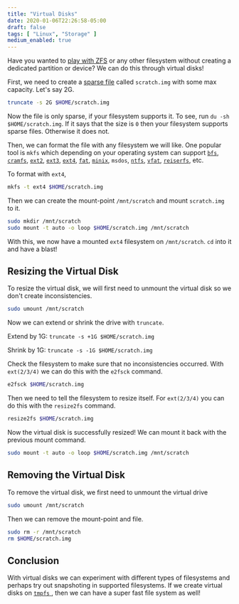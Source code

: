 ```yaml
---
title: "Virtual Disks"
date: 2020-01-06T22:26:58-05:00
draft: false
tags: [ "Linux", "Storage" ]
medium_enabled: true
---
```


Have you wanted to [play with ZFS](https://wiki.archlinux.org/index.php/ZFS/Virtual_disks) or any other filesystem without creating a dedicated partition or device? We can do this through virtual disks!

First, we need to create a [sparse file](https://en.wikipedia.org/wiki/Sparse_file) called `scratch.img` with some max capacity. Let's say 2G.

```bash
truncate -s 2G $HOME/scratch.img
```

Now the file is only sparse, if your filesystem supports it. To see, run `du -sh $HOME/scratch.img`. If it says that the size is `0` then your filesystem supports sparse files. Otherwise it does not.

Then, we can format the file with any filesystem we will like. One popular tool is `mkfs` which depending on your operating system can support [`bfs`](https://en.wikipedia.org/wiki/Be_File_System), [`cramfs`](https://en.wikipedia.org/wiki/Cramfs), [`ext2`](https://en.wikipedia.org/wiki/Ext2), [`ext3`](https://en.wikipedia.org/wiki/Ext3), [`ext4`](https://en.wikipedia.org/wiki/Ext4), [`fat`](https://en.wikipedia.org/wiki/File_Allocation_Table), [`minix`](https://en.wikipedia.org/wiki/MINIX_file_system), `msdos`, [`ntfs`](https://en.wikipedia.org/wiki/NTFS), [`vfat`](https://en.wikipedia.org/wiki/File_Allocation_Table#VFAT), [`reiserfs`](https://en.wikipedia.org/wiki/ReiserFS), etc.

To format with `ext4`,

```bash
mkfs -t ext4 $HOME/scratch.img
```

Then we can create the mount-point `/mnt/scratch` and mount `scratch.img` to it.

```bash
sudo mkdir /mnt/scratch
sudo mount -t auto -o loop $HOME/scratch.img /mnt/scratch
```

With this, we now have a mounted `ext4` filesystem on `/mnt/scratch`. `cd` into it and have a blast!

## Resizing the Virtual Disk

To resize the virtual disk, we will first need to unmount the virtual disk so we don't create inconsistencies.

```bash
sudo umount /mnt/scratch
```

Now we can extend or shrink the drive with `truncate`.

Extend by 1G: `truncate -s +1G $HOME/scratch.img`

Shrink by 1G: `truncate -s -1G $HOME/scratch.img`

Check the filesystem to make sure that no inconsistencies occurred. With `ext(2/3/4)` we can do this with the `e2fsck` command.

```bash
e2fsck $HOME/scratch.img
```

Then we need to tell the filesystem to resize itself. For `ext(2/3/4)` you can do this with the `resize2fs` command.

```bash
resize2fs $HOME/scratch.img
```

Now the virtual disk is successfully resized! We can mount it back with the previous mount command.

```bash
sudo mount -t auto -o loop $HOME/scratch.img /mnt/scratch
```

## Removing the Virtual Disk

To remove the virtual disk, we first need to unmount the virtual drive

```bash
sudo umount /mnt/scratch
```

Then we can remove the mount-point and file.

```bash
sudo rm -r /mnt/scratch
rm $HOME/scratch.img
```

## Conclusion

With virtual disks we can experiment with different types of filesystems and perhaps try out snapshoting in supported filesystems. If we create virtual disks on [`tmpfs` ](/blog/lxdtmpfs/), then we can have a super fast file system as well!
